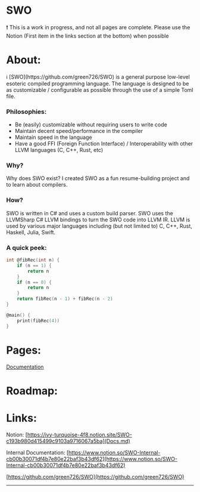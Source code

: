 # SWO

<aside>
❗ This is a work in progress, and not all pages are complete. Please use the Notion (First item in the links section at the bottom) when possible

</aside>

# About:

<aside>
ℹ️ [SWO](https://github.com/green726/SWO) is a general purpose low-level esoteric compiled programming language. The language is designed to be as customizable / configurable as possible through the use of a simple Toml file.

</aside>

### Philosophies:

- Be (easily) customizable without requiring users to write code
- Maintain decent speed/performance in the compiler
- Maintain speed in the language
- Have a good FFI (Foreign Function Interface) / Interoperability with other LLVM languages (C, C++, Rust, etc)

### Why?

Why does SWO exist? I created SWO as a fun resume-building project and to learn about compilers. 

### How?

SWO is written in C# and uses a custom build parser. SWO uses the LLVMSharp C# LLVM bindings to turn the SWO code into LLVM IR. LLVM is used by various major languages including (but not limited to) C, C++, Rust, Haskell, Julia, Swift. 

### A quick peek:

```c
int @fibRec(int n) {
    if (n == 1) {
        return n
    }
    if (n == 0) {
        return n
    }
    return fibRec(n - 1) + fibRec(n - 2)
}

@main() {
    print(fibRec(4))
}
```

# Pages:

[Documentation](Docs/Documentation%202fc9117d645f475fba9140278701c2a2.md)

# Roadmap:

# Links:

Notion: [https://ivy-turquoise-4f8.notion.site/SWO-c193b980d415499c9103a9716067a5ba](Docs.md)

Internal Documentation: [https://www.notion.so/SWO-Internal-cb00b30071df4b7e80e22baf3b43df62](https://www.notion.so/SWO-Internal-cb00b30071df4b7e80e22baf3b43df62)

[https://github.com/green726/SWO](https://github.com/green726/SWO)

---
